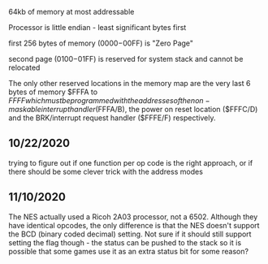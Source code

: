 64kb of memory at most addressable

Processor is little endian - least significant bytes first

first 256 bytes of memory ($0000-$00FF) is "Zero Page"

second page ($0100-$01FF) is reserved for system stack and cannot be
relocated

The only other reserved locations in the memory map are the very last 6 bytes of memory $FFFA to $FFFF which must be programmed with the addresses of the non-maskable interrupt handler ($FFFA/B), the power on reset location ($FFFC/D) and the BRK/interrupt request handler (\$FFFE/F) respectively.

## 10/22/2020

trying to figure out if one function per op code is the right approach, or if
there should be some clever trick with the address modes

## 11/10/2020

The NES actually used a Ricoh 2A03 processor, not a 6502. Although they
have identical opcodes, the only difference is that the NES doesn't
support the BCD (binary coded decimal) setting. Not sure if it should
still support setting the flag though - the status can be pushed to the
stack so it is possible that some games use it as an extra status bit
for some reason?
